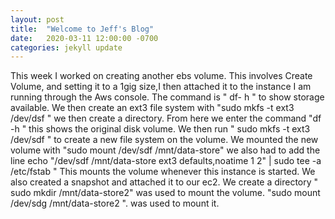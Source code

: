 ```yaml
---
layout: post
title:  "Welcome to Jeff's Blog"
date:   2020-03-11 12:00:00 -0700
categories: jekyll update
---
```

This week I worked on creating another ebs volume.  This involves Create Volume, and 
setting it to a 1gig size,I then attached it to the instance I am running through the Aws console.
 The command is " df- h   " to show storage available. We then create an ext3 file system  with 
"sudo mkfs -t ext3 /dev/dsf " we then create a directory. From here we enter the command
 "df -h " this shows the original disk volume. We then run  " sudo mkfs -t ext3 /dev/sdf  " to 
create a new file system on the volume. We mounted the new volume with "sudo mount
 /dev/sdf /mnt/data-store" we also had to add the line echo "/dev/sdf   /mnt/data-store ext3
 defaults,noatime 1 2" | sudo tee -a /etc/fstab " This mounts the volume whenever this instance is started. We also created 
a snapshot and attached it  to our ec2.  We create a directory " sudo mkdir /mnt/data-store2"
was used to mount the volume. "sudo mount /dev/sdg /mnt/data-store2 ". was used to mount it.